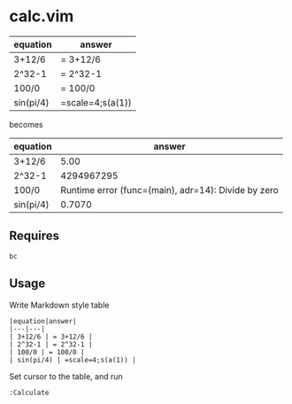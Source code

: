 # calc.vim

|equation|answer|
|---|---|
| 3+12/6 | = 3+12/6 |
| 2^32-1 | = 2^32-1 |
| 100/0 | = 100/0 |
| sin(pi/4) | =scale=4;s(a(1)) |

becomes

| equation | answer |
| --- | --- |
| 3+12/6 | 5.00 |
| 2^32-1 | 4294967295 |
| 100/0 | Runtime error (func=(main), adr=14): Divide by zero |
| sin(pi/4) | 0.7070 |

## Requires
    
    bc

## Usage

Write Markdown style table
    
    |equation|answer|
    |---|---|
    | 3+12/6 | = 3+12/6 |
    | 2^32-1 | = 2^32-1 |
    | 100/0 | = 100/0 |
    | sin(pi/4) | =scale=4;s(a(1)) |

Set cursor to the table, and run 
    
    :Calculate


